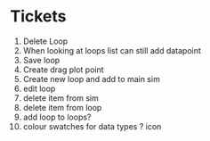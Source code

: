 # Tickets

1. Delete Loop
2. When looking at loops list can still add datapoint
3. Save loop
4. Create drag plot point
5. Create new loop and add to main sim
6. edit loop 
7.  delete item from sim
8.  delete item from loop 
9.  add loop to loops?
10. colour swatches for data types ? icon